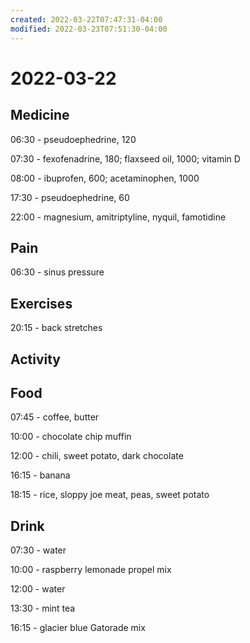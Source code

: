 ```yaml
---
created: 2022-03-22T07:47:31-04:00
modified: 2022-03-23T07:51:30-04:00
---
```


# 2022-03-22

## Medicine

06:30 - pseudoephedrine, 120

07:30 - fexofenadrine, 180; flaxseed oil, 1000; vitamin D

08:00 - ibuprofen, 600; acetaminophen, 1000

17:30 - pseudoephedrine, 60

22:00 - magnesium, amitriptyline, nyquil, famotidine

## Pain

06:30 - sinus pressure


## Exercises

20:15 - back stretches


## Activity


## Food

07:45 - coffee, butter

10:00 - chocolate chip muffin

12:00 - chili, sweet potato, dark chocolate

16:15 - banana

18:15 - rice, sloppy joe meat, peas, sweet potato


## Drink

07:30 - water

10:00 - raspberry lemonade propel mix

12:00 - water

13:30 - mint tea

16:15 - glacier blue Gatorade mix
